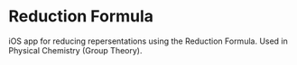 # Reduction Formula
iOS app for reducing repersentations using the Reduction Formula. Used in Physical Chemistry (Group Theory). 
